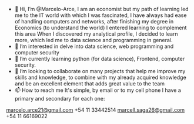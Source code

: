 - 👋 Hi, I’m @Marcelo-Arce, I am an economist but my path of learning led me to the IT world with which I was fascinated, I have always had ease of handling computers and networks, after finishing my degree in Economics (to understand the world) I entered learning to complement this area When I discovered my analytical profile, I decided to learn more, which led me to data science and programming in general.
- 👀 I’m interested in delve into data science, web programming and computer security
- 🌱 I’m currently learning python (for data science), Frontend, computer security.
- 💞️ I’m looking to collaborate on many projects that help me improve my skills and knowledge, to combine with my already acquired knowledge and be an excellent element that adds great value to the team
- 📫 How to reach me It's simple, by email or to my cell phone I have a primary and secondary for each one: 

marcelo.arce21@gmail.com  +54 11 33442514
marcell.saga26@gmail.com  +54 11 66169022


<!---
Marcelo-Arce/Marcelo-Arce is a ✨ special ✨ repository because its `README.md` (this file) appears on your GitHub profile.
You can click the Preview link to take a look at your changes.
--->

